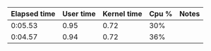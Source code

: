 Elapsed time | User time| Kernel time | Cpu % | Notes
|--|--|--|--|--|
0:05.53 | 0.95 | 0.72 | 30%
0:04.57 | 0.94 | 0.72 | 36%
